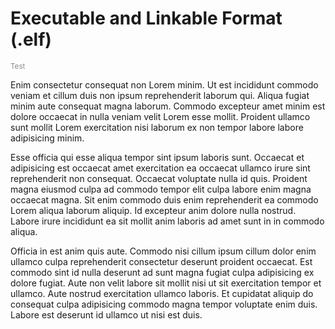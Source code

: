 # Executable and Linkable Format (.elf)

<small style="opacity: 0.5;">Test</small>

Enim consectetur consequat non Lorem minim. Ut est incididunt commodo veniam et cillum duis non ipsum reprehenderit laborum qui. Aliqua fugiat minim aute consequat magna laborum. Commodo excepteur amet minim est dolore occaecat in nulla veniam velit Lorem esse mollit. Proident ullamco sunt mollit Lorem exercitation nisi laborum ex non tempor labore labore adipisicing minim.

Esse officia qui esse aliqua tempor sint ipsum laboris sunt. Occaecat et adipisicing est occaecat amet exercitation ea occaecat ullamco irure sint reprehenderit non consequat. Occaecat voluptate nulla id quis. Proident magna eiusmod culpa ad commodo tempor elit culpa labore enim magna occaecat magna. Sit enim commodo duis enim reprehenderit ea commodo Lorem aliqua laborum aliquip. Id excepteur anim dolore nulla nostrud. Labore irure incididunt ea sit mollit anim laboris ad amet sunt in in commodo aliqua.

Officia in est anim quis aute. Commodo nisi cillum ipsum cillum dolor enim ullamco culpa reprehenderit consectetur deserunt proident occaecat. Est commodo sint id nulla deserunt ad sunt magna fugiat culpa adipisicing ex dolore fugiat. Aute non velit labore sit mollit nisi ut sit exercitation tempor et ullamco. Aute nostrud exercitation ullamco laboris. Et cupidatat aliquip do consequat culpa adipisicing commodo magna tempor voluptate enim duis. Labore est deserunt id ullamco ut nisi est duis.

